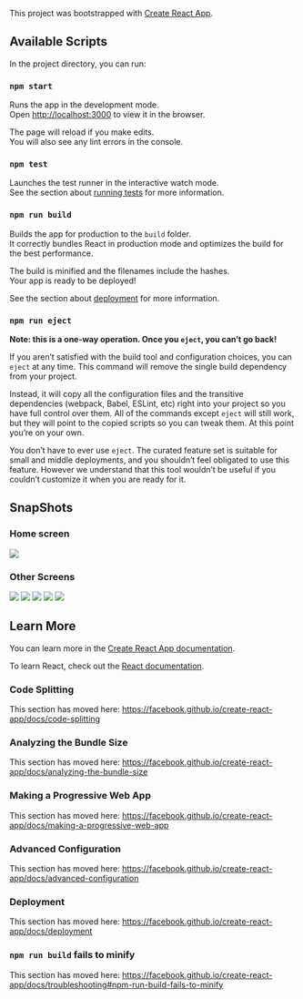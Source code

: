 This project was bootstrapped with [Create React App](https://github.com/facebook/create-react-app).

## Available Scripts

In the project directory, you can run:

### `npm start`

Runs the app in the development mode.<br />
Open [http://localhost:3000](http://localhost:3000) to view it in the browser.

The page will reload if you make edits.<br />
You will also see any lint errors in the console.

### `npm test`

Launches the test runner in the interactive watch mode.<br />
See the section about [running tests](https://facebook.github.io/create-react-app/docs/running-tests) for more information.

### `npm run build`

Builds the app for production to the `build` folder.<br />
It correctly bundles React in production mode and optimizes the build for the best performance.

The build is minified and the filenames include the hashes.<br />
Your app is ready to be deployed!

See the section about [deployment](https://facebook.github.io/create-react-app/docs/deployment) for more information.

### `npm run eject`

**Note: this is a one-way operation. Once you `eject`, you can’t go back!**

If you aren’t satisfied with the build tool and configuration choices, you can `eject` at any time. This command will remove the single build dependency from your project.

Instead, it will copy all the configuration files and the transitive dependencies (webpack, Babel, ESLint, etc) right into your project so you have full control over them. All of the commands except `eject` will still work, but they will point to the copied scripts so you can tweak them. At this point you’re on your own.

You don’t have to ever use `eject`. The curated feature set is suitable for small and middle deployments, and you shouldn’t feel obligated to use this feature. However we understand that this tool wouldn’t be useful if you couldn’t customize it when you are ready for it.

## SnapShots

### Home screen
![](https://github.com/mistervaibhav/react-weather-app/blob/master/snaps/Screen%20Shot%202020-04-19%20at%2013.51.30.png)

### Other Screens
![](https://github.com/mistervaibhav/react-weather-app/blob/master/snaps/Screen%20Shot%202020-04-19%20at%2013.51.48.png)
![](https://github.com/mistervaibhav/react-weather-app/blob/master/snaps/Screen%20Shot%202020-04-19%20at%2013.52.13.png)
![](https://github.com/mistervaibhav/react-weather-app/blob/master/snaps/Screen%20Shot%202020-04-19%20at%2013.52.23.png)
![](https://github.com/mistervaibhav/react-weather-app/blob/master/snaps/Screen%20Shot%202020-04-19%20at%2013.52.35.png)
![](https://github.com/mistervaibhav/react-weather-app/blob/master/snaps/Screen%20Shot%202020-04-19%20at%2013.52.42.png)



## Learn More

You can learn more in the [Create React App documentation](https://facebook.github.io/create-react-app/docs/getting-started).

To learn React, check out the [React documentation](https://reactjs.org/).

### Code Splitting

This section has moved here: https://facebook.github.io/create-react-app/docs/code-splitting

### Analyzing the Bundle Size

This section has moved here: https://facebook.github.io/create-react-app/docs/analyzing-the-bundle-size

### Making a Progressive Web App

This section has moved here: https://facebook.github.io/create-react-app/docs/making-a-progressive-web-app

### Advanced Configuration

This section has moved here: https://facebook.github.io/create-react-app/docs/advanced-configuration

### Deployment

This section has moved here: https://facebook.github.io/create-react-app/docs/deployment

### `npm run build` fails to minify

This section has moved here: https://facebook.github.io/create-react-app/docs/troubleshooting#npm-run-build-fails-to-minify
